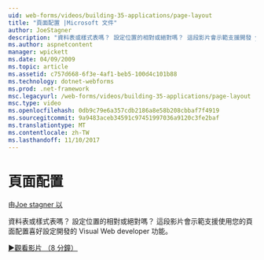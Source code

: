 ```yaml
---
uid: web-forms/videos/building-35-applications/page-layout
title: "頁面配置 |Microsoft 文件"
author: JoeStagner
description: "資料表或樣式表嗎？ 設定位置的相對或絕對嗎？ 這段影片會示範支援開發 yo Visual Web developer 的功能..."
ms.author: aspnetcontent
manager: wpickett
ms.date: 04/09/2009
ms.topic: article
ms.assetid: c757d668-6f3e-4af1-beb5-100d4c101b88
ms.technology: dotnet-webforms
ms.prod: .net-framework
msc.legacyurl: /web-forms/videos/building-35-applications/page-layout
msc.type: video
ms.openlocfilehash: 0db9c79e6a357cdb2186a8e58b208cbbaf7f4919
ms.sourcegitcommit: 9a9483aceb34591c97451997036a9120c3fe2baf
ms.translationtype: MT
ms.contentlocale: zh-TW
ms.lasthandoff: 11/10/2017
---
```

<a name="page-layout"></a>頁面配置
====================
由[Joe stagner 以](https://github.com/JoeStagner)

資料表或樣式表嗎？ 設定位置的相對或絕對嗎？ 這段影片會示範支援使用您的頁面配置喜好設定開發的 Visual Web developer 功能。

[&#9654;觀看影片 （8 分鐘）](https://channel9.msdn.com/Blogs/ASP-NET-Site-Videos/page-layout)
